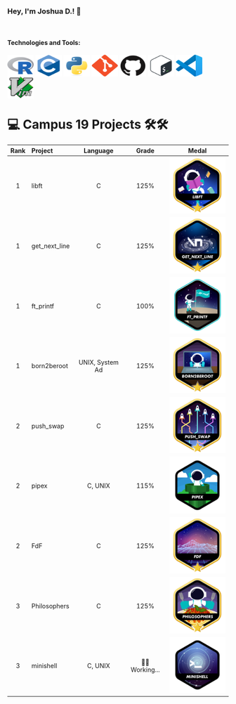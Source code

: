 ### Hey, I'm Joshua D.! 👋   
<div  align="left"> 
  <div style="display: inline_block"><br>
    <h4>Technologies and Tools:</h4>
        <img align="center" alt="c" height="50" width="60" src="https://raw.githubusercontent.com/devicons/devicon/master/icons/r/r-original.svg">
        <img align="center" alt="c" height="50" width="60" src="https://raw.githubusercontent.com/devicons/devicon/master/icons/c/c-original.svg">
        <img align="center" alt="c" height="50" width="60" src="https://raw.githubusercontent.com/devicons/devicon/master/icons/python/python-original.svg">
        <img align="center" alt="c" height="50" width="60" src="https://raw.githubusercontent.com/devicons/devicon/master/icons/git/git-original.svg">
        <img align="center" alt="c" height="50" width="60" src="https://raw.githubusercontent.com/devicons/devicon/master/icons/github/github-original.svg">
        <img align="center" alt="c" height="50" width="60" src="https://raw.githubusercontent.com/devicons/devicon/master/icons/bash/bash-original.svg">
        <img align="center" alt="c" height="50" width="60" src="https://github.com/devicons/devicon/blob/master/icons/vscode/vscode-original.svg">
        <img align="center" alt="c" height="50" width="60" src="https://github.com/devicons/devicon/blob/master/icons/vim/vim-original.svg">
  </div>
</div>
             
<summary><h1>💻 Campus 19 Projects 🛠️🛠️</h1></summary>

| Rank | Project | Language | Grade |  Medal |
| :---: | :--- | :---: | :---: | :---: |
| 1 | libft | C | 125% | ![Libft](https://github.com/humbertoarndt/humbertoarndt/blob/main/42_badges/libftm.png)|
| 1 | get_next_line | C | 125% | ![GNL](https://github.com/humbertoarndt/humbertoarndt/blob/main/42_badges/get_next_linem.png)|
| 1 | ft_printf | C | 100% | ![ft_printf](https://github.com/humbertoarndt/humbertoarndt/blob/main/42_badges/ft_printfe.png)|
| 1 | born2beroot | UNIX, System Ad | 125% | ![Born2beRoot](https://github.com/humbertoarndt/humbertoarndt/blob/main/42_badges/born2berootm.png)|
| 2 | push_swap | C | 125% | ![push_swap](https://github.com/humbertoarndt/humbertoarndt/blob/main/42_badges/push_swapm.png)|
| 2 | pipex | C, UNIX | 115% | ![pipex](https://github.com/humbertoarndt/humbertoarndt/blob/main/42_badges/pipexn.png)|
| 2 | FdF | C | 125% | ![FdF](https://github.com/humbertoarndt/humbertoarndt/blob/main/42_badges/fdfm.png)|
| 3 | Philosophers | C | 125% | ![Philosophers](https://github.com/humbertoarndt/humbertoarndt/blob/main/42_badges/philosophersm.png)|
| 3 | minishell | C, UNIX | 🔨🔨Working... | ![minishell](https://github.com/humbertoarndt/humbertoarndt/blob/main/42_badges/minishelln.png)|

